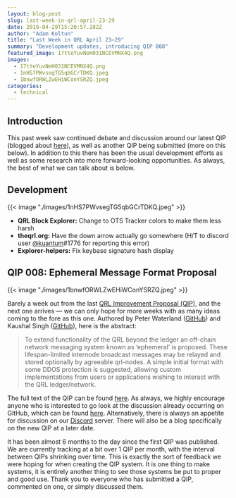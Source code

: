 ```yaml
---
layout: blog-post
slug: last-week-in-qrl-april-23-29
date: 2019-04-29T15:20:57.282Z
author: "Adam Koltun"
title: "Last Week in QRL April 23–29"
summary: "Development updates, introducing QIP 008"
featured_image: 17tteYuvNeH031NCEVMNX4Q.png
images:
  - 17tteYuvNeH031NCEVMNX4Q.png
  - 1nHS7PWvsegTG5qbGCrTDKQ.jpeg
  - 1bnwfORWLZwEHiWConYSRZQ.jpeg
categories:
  - technical
---
```


## Introduction

This past week saw continued debate and discussion around our latest QIP (blogged about [here](/blog/qip-007-support-tokenization-of-securities)), as well as another QIP being submitted (more on this below). In addition to this there has been the usual development efforts as well as some research into more forward-looking opportunities. As always, the best of what we can talk about is below.

## Development

{{< image "./images/1nHS7PWvsegTG5qbGCrTDKQ.jpeg" >}}

* **QRL Block Explorer:** Change to OTS Tracker colors to make them less harsh
* **theqrl.org:** Have the down arrow actually go somewhere (H/T to discord user [@kuantum](https://github.com/kuantum)#1776 for reporting this error)
* **Explorer-helpers:** Fix keybase signature hash display

## QIP 008: Ephemeral Message Format Proposal

{{< image "./images/1bnwfORWLZwEHiWConYSRZQ.jpeg" >}}

Barely a week out from the last [QRL Improvement Proposal (QIP)](https://github.com/theQRL/qips), and the next one arrives — we can only hope for more weeks with as many ideas coming to the fore as this one. Authored by Peter Waterland ([GitHub](https://github.com/surg0r)) and Kaushal Singh ([GitHub](https://github.com/cyyber)), here is the abstract:
> To extend functionality of the QRL beyond the ledger an off-chain network messaging system known as ‘ephemeral’ is proposed. These lifespan-limited internode broadcast messages may be relayed and stored optionally by agreeable qrl-nodes.
> A simple initial format with some DDOS protection is suggested, allowing custom implementations from users or applications wishing to interact with the QRL ledger/network.

The full text of the QIP can be found [here](https://github.com/theQRL/qips/blob/master/2.Proposals/1.%20Open/8%20-%20Ephemeral%20Message%20Format%20Proposal/8%20-%20ephemeral%20message%20format%20proposal.md). As always, we highly encourage anyone who is interested to go look at the discussion already occurring on GitHub, which can be found [here](https://github.com/theQRL/qips/pull/17). Alternatively, there is always an appetite for discussion on our [Discord](https://discord.gg/VR9kcs2) server. There will also be a blog specifically on the new QIP at a later date.

It has been almost 6 months to the day since the first QIP was published. We are currently tracking at a bit over 1 QIP per month, with the interval between QIPs shrinking over time. This is exactly the sort of feedback we were hoping for when creating the QIP system. It is one thing to make systems, it is entirely another thing to see those systems be put to proper and good use. Thank you to everyone who has submitted a QIP, commented on one, or simply discussed them.
